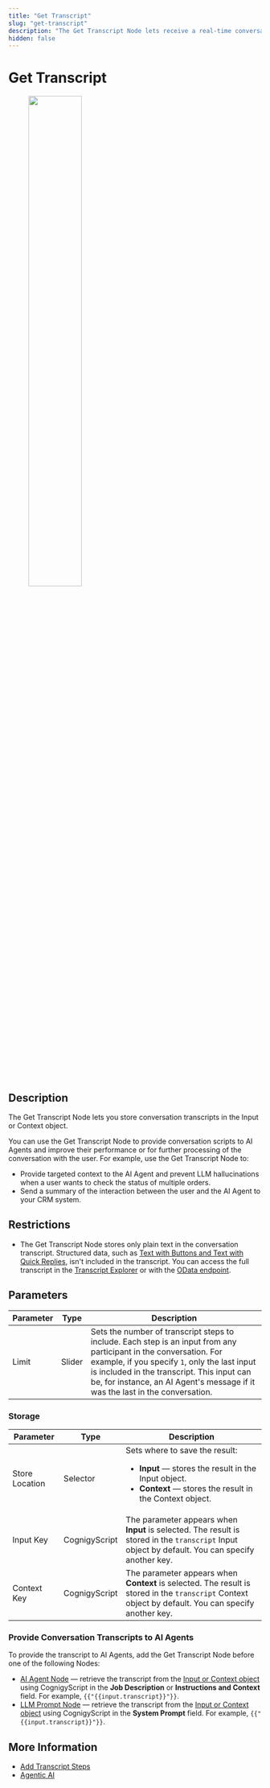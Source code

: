 ```yaml
---
title: "Get Transcript"
slug: "get-transcript"
description: "The Get Transcript Node lets receive a real-time conversation transcript and store the result in the Input or Context object."
hidden: false
---
```


# Get Transcript

<figure>
  <img class="image-center" src="../../../../../_assets/ai/build/node-reference/services/get-transcript.png" width="50%" />
</figure>

## Description

The Get Transcript Node lets you store conversation transcripts in the Input or Context object.

You can use the Get Transcript Node to provide conversation scripts to AI Agents and improve their performance or for further processing of the conversation with the user. For example, use the Get Transcript Node to:

- Provide targeted context to the AI Agent and prevent LLM hallucinations when a user wants to check the status of multiple orders.
- Send a summary of the interaction between the user and the AI Agent to your CRM system.

## Restrictions

- The Get Transcript Node stores only plain text in the conversation transcript. Structured data, such as [Text with Buttons and Text with Quick Replies](../basic/say.md#default-cognigyai-channel), isn't included in the transcript. You can access the full transcript in the [Transcript Explorer](../../../../insights/explorers/transcript.md) or with the [OData endpoint](../../../analyze/odata.md).

## Parameters

| Parameter | Type   | Description                                                                                                                                                                                                                                                                                        |
|-----------|--------|----------------------------------------------------------------------------------------------------------------------------------------------------------------------------------------------------------------------------------------------------------------------------------------------------|
| Limit     | Slider | Sets the number of transcript steps to include. Each step is an input from any participant in the conversation. For example, if you specify `1`, only the last input is included in the transcript. This input can be, for instance, an AI Agent's message if it was the last in the conversation. |

### Storage

| Parameter      | Type          | Description                                                                                                                                                       |
|----------------|---------------|-------------------------------------------------------------------------------------------------------------------------------------------------------------------|
| Store Location | Selector      | Sets where to save the result:<ul><li>**Input** — stores the result in the Input object.</li><li>**Context** — stores the result in the Context object.</li></ul> |
| Input Key      | CognigyScript | The parameter appears when **Input** is selected. The result is stored in the `transcript` Input object by default. You can specify another key.                  |
| Context Key    | CognigyScript | The parameter appears when **Context** is selected. The result is stored in the `transcript` Context object by default. You can specify another key.              |

### Provide Conversation Transcripts to AI Agents

To provide the transcript to AI Agents, add the Get Transcript Node before one of the following Nodes:

- [AI Agent Node](../ai/ai-agent.md) — retrieve the transcript from the [Input or Context object](#storage) using CognigyScript in the **Job Description** or **Instructions and Context** field. For example, `{{"{{input.transcript}}"}}`.
- [LLM Prompt Node](llm-prompt.md) — retrieve the transcript from the [Input or Context object](#storage) using CognigyScript in the **System Prompt** field. For example, `{{"{{input.transcript}}"}}`.

## More Information

- [Add Transcript Steps](add-transcript-steps.md)
- [Agentic AI](../../../empower/agentic-ai/overview.md)
